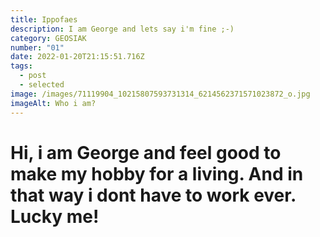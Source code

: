 ```yaml
---
title: Ippofaes
description: I am George and lets say i'm fine ;-)
category: GEOSIAK
number: "01"
date: 2022-01-20T21:15:51.716Z
tags:
  - post
  - selected
image: /images/71119904_10215807593731314_6214562371571023872_o.jpg
imageAlt: Who i am?
---
```

# Hi, i am George and feel good to make my hobby for a living. And in that way i dont have to work ever. Lucky me!

> ![]()